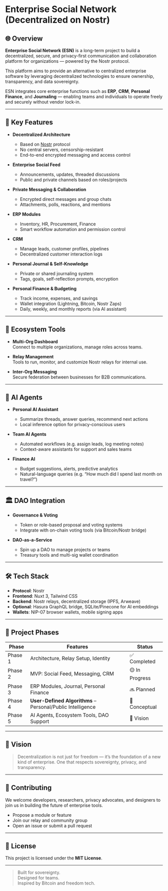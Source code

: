 # Enterprise Social Network (Decentralized on Nostr)

## 🌐 Overview

**Enterprise Social Network (ESN)** is a long-term project to build a decentralized, secure, and privacy-first communication and collaboration platform for organizations — powered by the Nostr protocol.

This platform aims to provide an alternative to centralized enterprise software by leveraging decentralized technologies to ensure ownership, transparency, and data sovereignty.

ESN integrates core enterprise functions such as **ERP**, **CRM**, **Personal Finance**, and **Journaling** — enabling teams and individuals to operate freely and securely without vendor lock-in.

---

## 🔐 Key Features

- **Decentralized Architecture**
  - Based on [Nostr](https://nostr.com) protocol
  - No central servers, censorship-resistant
  - End-to-end encrypted messaging and access control

- **Enterprise Social Feed**
  - Announcements, updates, threaded discussions
  - Public and private channels based on roles/projects

- **Private Messaging & Collaboration**
  - Encrypted direct messages and group chats
  - Attachments, polls, reactions, and mentions

- **ERP Modules**
  - Inventory, HR, Procurement, Finance
  - Smart workflow automation and permission control

- **CRM**
  - Manage leads, customer profiles, pipelines
  - Decentralized customer interaction logs

- **Personal Journal & Self-Knowledge**
  - Private or shared journaling system
  - Tags, goals, self-reflection prompts, encryption

- **Personal Finance & Budgeting**
  - Track income, expenses, and savings
  - Wallet integration (Lightning, Bitcoin, Nostr Zaps)
  - Daily, weekly, and monthly reports (via AI assistant)

---

## 🔧 Ecosystem Tools

- **Multi-Org Dashboard**  
  Connect to multiple organizations, manage roles across teams.

- **Relay Management**  
  Tools to run, monitor, and customize Nostr relays for internal use.

- **Inter-Org Messaging**  
  Secure federation between businesses for B2B communications.

---

## 🤖 AI Agents

- **Personal AI Assistant**
  - Summarize threads, answer queries, recommend next actions
  - Local inference option for privacy-conscious users

- **Team AI Agents**
  - Automated workflows (e.g. assign leads, log meeting notes)
  - Context-aware assistants for support and sales teams

- **Finance AI**
  - Budget suggestions, alerts, predictive analytics
  - Natural-language queries (e.g. “How much did I spend last month on travel?”)

---

## 🏛 DAO Integration

- **Governance & Voting**
  - Token or role-based proposal and voting systems
  - Integrate with on-chain voting tools (via Bitcoin/Nostr bridge)

- **DAO-as-a-Service**
  - Spin up a DAO to manage projects or teams
  - Treasury tools and multi-sig wallet coordination

---

## 🛠 Tech Stack

- **Protocol**: Nostr
- **Frontend**: Nuxt 3, Tailwind CSS
- **Backend**: Nostr relays, decentralized storage (IPFS, Arweave)
- **Optional**: Hasura GraphQL bridge, SQLite/Pinecone for AI embeddings
- **Wallets**: NIP-07 browser wallets, mobile signing apps

---

## 🚀 Project Phases

| Phase | Features | Status |
|-------|----------|--------|
| Phase 1 | Architecture, Relay Setup, Identity | ✅ Completed |
| Phase 2 | MVP: Social Feed, Messaging, CRM | 🟡 In Progress |
| Phase 3 | ERP Modules, Journal, Personal Finance | 🔜 Planned |
| Phase 4 | **User-Defined Algorithms** – Personal/Public Intelligence | 🧪 Conceptual |
| Phase 5 | AI Agents, Ecosystem Tools, DAO Support | 🔮 Vision |



---

## 🧠 Vision

> Decentralization is not just for freedom — it’s the foundation of a new kind of enterprise. One that respects sovereignty, privacy, and transparency.

---

## 🤝 Contributing

We welcome developers, researchers, privacy advocates, and designers to join us in building the future of enterprise tools.  

- Propose a module or feature  
- Join our relay and community group  
- Open an issue or submit a pull request  

---

## 📄 License

This project is licensed under the **MIT License**.

---

> Built for sovereignty.  
> Designed for teams.  
> Inspired by Bitcoin and freedom tech.
